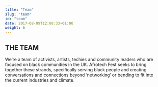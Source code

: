 ```yaml
---
title: "Team"
slug: "team"
id: "team"
date: 2017-08-09T12:08:33+01:00
weight: 6
---
```


<!-- <div class="svg-container">
        <div class="visuals-canvas">
                   <object class="patterns pattern-29" data="img/svg-patterns/pattern-29.svg" type="image/svg+xml">
                <style>
                    .pattern-29 {
                            max-width: 30rem;
                            top: -17px;
                            right: -200px;
                            z-index: -1;
                        }
                </style>
                </object>
            <object class="patterns pattern-31" data="img/svg-patterns/pattern-31.svg" type="image/svg+xml">
                <style>
                    .pattern-31 {
                            max-width: 30rem;
                            top: 130px;
                            right: -500px;
                            z-index: -1;
                        }
                </style>
                </object>
                <object class="patterns pattern-35" data="img/svg-patterns/pattern-35.svg" type="image/svg+xml">
                <style>
                    .pattern-35 {
                            max-width: 40rem;
                            top: 250px;
                            right: -300px;
                        }
                </style>
                </object>
        </div>
</div> -->

<div class="row">
<div class="col-xs-12 col-md-9 mt-10">

<h2> THE TEAM</h2>

<p>We’re a team of activists, artists, techies and community leaders who are focused on black communities in the UK. Afrotech Fest seeks to bring together these strands, specifically serving black people and creating conversations and connections beyond ‘networking’ or bending to fit into the current industries and climate.</p>

</div>
</div>